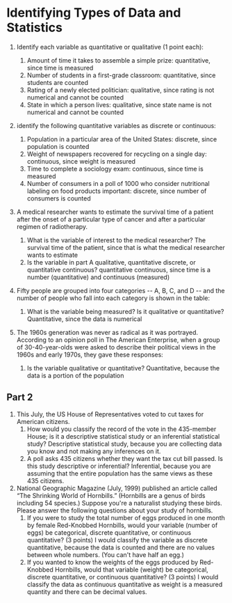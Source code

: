 # Identifying Types of Data and Statistics

1. Identify each variable as quantitative or qualitative (1 point each): 
   1. Amount of time it takes to assemble a simple prize: quantitative, since time is measured
   2. Number of students in a first-grade classroom: quantitative, since students are counted
   3. Rating of a newly elected politician: qualitative, since rating is not numerical and cannot be counted
   4. State in which a person lives: qualitative, since state name is not numerical and cannot be counted
2. identify the following quantitative variables as discrete or continuous: 
   1. Population in a particular area of the United States: discrete, since population is counted
   2. Weight of newspapers recovered for recycling on a single day: continuous, since weight is measured
   3. Time to complete a sociology exam: continuous, since time is measured
   4. Number of consumers in a poll of 1000 who consider nutritional labeling on food products important: discrete, since number of consumers is counted
3. A medical researcher wants to estimate the survival time of a patient after the onset of a particular type of cancer and after a particular regimen of radiotherapy. 
   1. What is the variable of interest to the medical researcher? The survival time of the patient, since that is what the medical researcher wants to estimate 
   2. Is the variable in part A qualitative, quantitative discrete, or quantitative continuous? quantitative continuous, since time is a number (quantitative) and continuous (measured)
4. Fifty people are grouped into four categories -- A, B, C, and D -- and the number of people who fall into each category is shown in the table:
    1. What is the variable being measured? Is it qualitative or quantitative? Quantitative, since the data is numerical
5. The 1960s generation was never as radical as it was portrayed. According to an opinion poll in The American Enterprise, when a group of 30-40-year-olds were asked to describe their political views in the 1960s and early 1970s, they gave these responses:

    1. Is the variable qualitative or quantitative? Quantitative, because the data is a portion of the population

## Part 2
1. This July, the US House of Representatives voted to cut taxes for American citizens. 
    1. How would you classify the record of the vote in the 435-member House; is it a descriptive statistical study or an inferential statistical study?  Descriptive statistical study, because you are collecting data you know and not making any inferences on it. 
    2. A poll asks 435 citizens whether they want the tax cut bill passed. Is this study descriptive or inferential? Inferential, because you are assuming that the entire population has the same views as these 435 citizens. 
2. National Geographic Magazine (July, 1999) published an article called “The Shrinking World of Hornbills.” (Hornbills are a genus of birds including 54 species.) Suppose you're a naturalist studying these birds. Please answer the following questions about your study of hornbills. 
   1. If you were to study the total number of eggs produced in one month by female Red-Knobbed Hornbills, would your variable (number of eggs) be categorical, discrete quantitative, or continuous quantitative? (3 points) I would classify the variable as discrete quantitative, because the data is counted and there are no values between whole numbers. (You can't have half an egg.)
   2. If you wanted to know the weights of the eggs produced by Red-Knobbed Hornbills, would that variable (weight) be categorical, discrete quantitative, or continuous quantitative? (3 points) I would classify the data as continuous quantitative as weight is a measured quantity and there can be decimal values. 
